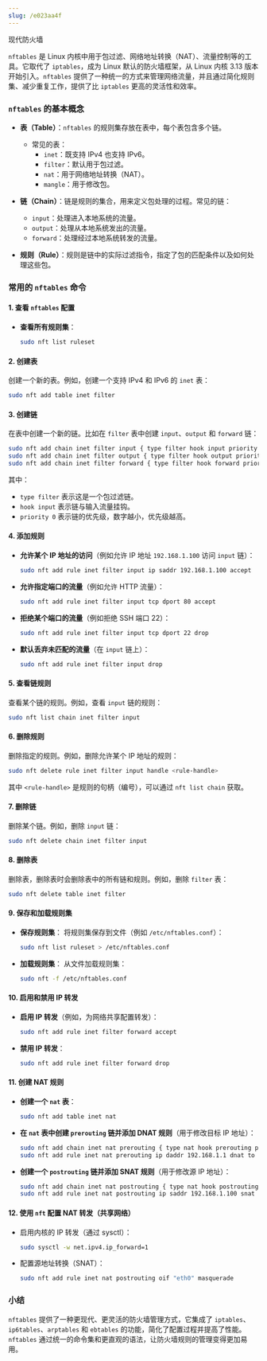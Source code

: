 ```yaml
---
slug: /e023aa4f
---
```

现代防火墙

`nftables` 是 Linux 内核中用于包过滤、网络地址转换（NAT）、流量控制等的工具。它取代了 `iptables`，成为 Linux 默认的防火墙框架，从 Linux 内核 3.13 版本开始引入。`nftables` 提供了一种统一的方式来管理网络流量，并且通过简化规则集、减少重复工作，提供了比 `iptables` 更高的灵活性和效率。

### `nftables` 的基本概念

- **表（Table）**：`nftables` 的规则集存放在表中，每个表包含多个链。
  - 常见的表：
    - `inet`：既支持 IPv4 也支持 IPv6。
    - `filter`：默认用于包过滤。
    - `nat`：用于网络地址转换（NAT）。
    - `mangle`：用于修改包。
  
- **链（Chain）**：链是规则的集合，用来定义包处理的过程。常见的链：
  - `input`：处理进入本地系统的流量。
  - `output`：处理从本地系统发出的流量。
  - `forward`：处理经过本地系统转发的流量。

- **规则（Rule）**：规则是链中的实际过滤指令，指定了包的匹配条件以及如何处理这些包。

### 常用的 `nftables` 命令

#### 1. **查看 `nftables` 配置**

- **查看所有规则集**：
  ```bash
  sudo nft list ruleset
  ```

#### 2. **创建表**

创建一个新的表。例如，创建一个支持 IPv4 和 IPv6 的 `inet` 表：
```bash
sudo nft add table inet filter
```

#### 3. **创建链**

在表中创建一个新的链。比如在 `filter` 表中创建 `input`、`output` 和 `forward` 链：
```bash
sudo nft add chain inet filter input { type filter hook input priority 0 \; }
sudo nft add chain inet filter output { type filter hook output priority 0 \; }
sudo nft add chain inet filter forward { type filter hook forward priority 0 \; }
```
其中：
- `type filter` 表示这是一个包过滤链。
- `hook input` 表示链与输入流量挂钩。
- `priority 0` 表示链的优先级，数字越小，优先级越高。

#### 4. **添加规则**

- **允许某个 IP 地址的访问**（例如允许 IP 地址 `192.168.1.100` 访问 `input` 链）：
  ```bash
  sudo nft add rule inet filter input ip saddr 192.168.1.100 accept
  ```

- **允许指定端口的流量**（例如允许 HTTP 流量）：
  ```bash
  sudo nft add rule inet filter input tcp dport 80 accept
  ```

- **拒绝某个端口的流量**（例如拒绝 SSH 端口 22）：
  ```bash
  sudo nft add rule inet filter input tcp dport 22 drop
  ```

- **默认丢弃未匹配的流量**（在 `input` 链上）：
  ```bash
  sudo nft add rule inet filter input drop
  ```

#### 5. **查看链规则**

查看某个链的规则。例如，查看 `input` 链的规则：
```bash
sudo nft list chain inet filter input
```

#### 6. **删除规则**

删除指定的规则。例如，删除允许某个 IP 地址的规则：
```bash
sudo nft delete rule inet filter input handle <rule-handle>
```
其中 `<rule-handle>` 是规则的句柄（编号），可以通过 `nft list chain` 获取。

#### 7. **删除链**

删除某个链。例如，删除 `input` 链：
```bash
sudo nft delete chain inet filter input
```

#### 8. **删除表**

删除表，删除表时会删除表中的所有链和规则。例如，删除 `filter` 表：
```bash
sudo nft delete table inet filter
```

#### 9. **保存和加载规则集**

- **保存规则集**：
  将规则集保存到文件（例如 `/etc/nftables.conf`）：
  ```bash
  sudo nft list ruleset > /etc/nftables.conf
  ```

- **加载规则集**：
  从文件加载规则集：
  ```bash
  sudo nft -f /etc/nftables.conf
  ```

#### 10. **启用和禁用 IP 转发**

- **启用 IP 转发**（例如，为网络共享配置转发）：
  ```bash
  sudo nft add rule inet filter forward accept
  ```

- **禁用 IP 转发**：
  ```bash
  sudo nft add rule inet filter forward drop
  ```

#### 11. **创建 NAT 规则**

- **创建一个 `nat` 表**：
  ```bash
  sudo nft add table inet nat
  ```

- **在 `nat` 表中创建 `prerouting` 链并添加 DNAT 规则**（用于修改目标 IP 地址）：
  ```bash
  sudo nft add chain inet nat prerouting { type nat hook prerouting priority -100 \; }
  sudo nft add rule inet nat prerouting ip daddr 192.168.1.1 dnat to 192.168.1.100
  ```

- **创建一个 `postrouting` 链并添加 SNAT 规则**（用于修改源 IP 地址）：
  ```bash
  sudo nft add chain inet nat postrouting { type nat hook postrouting priority 100 \; }
  sudo nft add rule inet nat postrouting ip saddr 192.168.1.100 snat to 192.168.1.1
  ```

#### 12. **使用 `nft` 配置 NAT 转发（共享网络）**

- 启用内核的 IP 转发（通过 sysctl）：
  ```bash
  sudo sysctl -w net.ipv4.ip_forward=1
  ```

- 配置源地址转换（SNAT）：
  ```bash
  sudo nft add rule inet nat postrouting oif "eth0" masquerade
  ```

### 小结

`nftables` 提供了一种更现代、更灵活的防火墙管理方式，它集成了 `iptables`、`ip6tables`、`arptables` 和 `ebtables` 的功能，简化了配置过程并提高了性能。`nftables` 通过统一的命令集和更直观的语法，让防火墙规则的管理变得更加易用。
